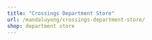 ```yaml
---
title: "Crossings Department Store"
url: /mandaluyong/crossings-department-store/
shop: department store
---
```

